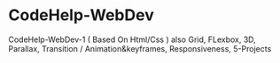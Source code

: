 # CodeHelp-WebDev
CodeHelp-WebDev-1 ( Based On Html/Css ) also Grid, FLexbox, 3D, Parallax, Transition / Animation&keyframes, Responsiveness, 5-Projects 
